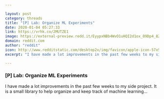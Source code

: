 ```yaml
---

layout: post
category: threads
title: "[P] Lab: Organize ML Experiments"
date: 2020-01-04 05:27:33
link: https://vrhk.co/2MUTZE1
image: https://external-preview.redd.it/EyypxNBb4WvO1uHQI2d1ox_O9Dp4_8ZtsXrn6sy0DBM.jpg?width=400&height=209.42408377&auto=webp&s=116de000809afe6d28c015daa4cadf1c4b647e80
domain: reddit.com
author: "reddit"
icon: http://www.redditstatic.com/desktop2x/img/favicon/apple-icon-57x57.png
excerpt: "I have made a lot improvements in the past few weeks to my side project. It is a small library to help organize and keep track of machine learning..."

---
```


### [P] Lab: Organize ML Experiments

I have made a lot improvements in the past few weeks to my side project. It is a small library to help organize and keep track of machine learning...